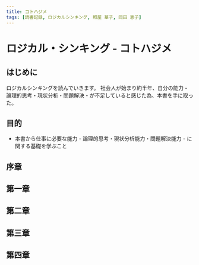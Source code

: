 ```yaml
---
title: コトハジメ
tags: [読書記録, ロジカルシンキング, 照屋 華子, 岡田 恵子]
---
```


# ロジカル・シンキング - コトハジメ

## はじめに

ロジカルシンキングを読んでいきます。
社会人が始まり約半年、自分の能力 - 論理的思考・現状分析・問題解決 - が不足していると感じた為、本書を手に取った。

## 目的

- 本書から仕事に必要な能力 - 論理的思考・現状分析能力・問題解決能力 - に関する基礎を学ぶこと

## 序章

## 第一章

## 第二章

## 第三章

## 第四章

